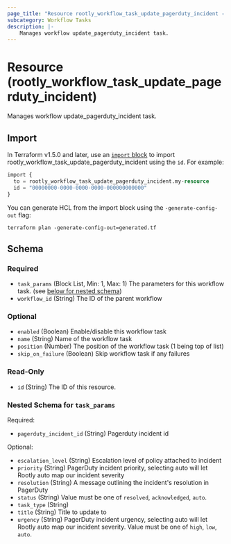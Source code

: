 ```yaml
---
page_title: "Resource rootly_workflow_task_update_pagerduty_incident - terraform-provider-rootly"
subcategory: Workflow Tasks
description: |-
    Manages workflow update_pagerduty_incident task.
---
```


# Resource (rootly_workflow_task_update_pagerduty_incident)

Manages workflow update_pagerduty_incident task.



## Import

In Terraform v1.5.0 and later, use an [`import` block](https://developer.hashicorp.com/terraform/language/import) to import rootly_workflow_task_update_pagerduty_incident using the `id`. For example:

```terraform
import {
  to = rootly_workflow_task_update_pagerduty_incident.my-resource
  id = "00000000-0000-0000-0000-000000000000"
}
```

You can generate HCL from the import block using the `-generate-config-out` flag:

```console
terraform plan -generate-config-out=generated.tf
```

<!-- schema generated by tfplugindocs -->
## Schema

### Required

- `task_params` (Block List, Min: 1, Max: 1) The parameters for this workflow task. (see [below for nested schema](#nestedblock--task_params))
- `workflow_id` (String) The ID of the parent workflow

### Optional

- `enabled` (Boolean) Enable/disable this workflow task
- `name` (String) Name of the workflow task
- `position` (Number) The position of the workflow task (1 being top of list)
- `skip_on_failure` (Boolean) Skip workflow task if any failures

### Read-Only

- `id` (String) The ID of this resource.

<a id="nestedblock--task_params"></a>
### Nested Schema for `task_params`

Required:

- `pagerduty_incident_id` (String) Pagerduty incident id

Optional:

- `escalation_level` (String) Escalation level of policy attached to incident
- `priority` (String) PagerDuty incident priority, selecting auto will let Rootly auto map our incident severity
- `resolution` (String) A message outlining the incident's resolution in PagerDuty
- `status` (String) Value must be one of `resolved`, `acknowledged`, `auto`.
- `task_type` (String)
- `title` (String) Title to update to
- `urgency` (String) PagerDuty incident urgency, selecting auto will let Rootly auto map our incident severity. Value must be one of `high`, `low`, `auto`.
